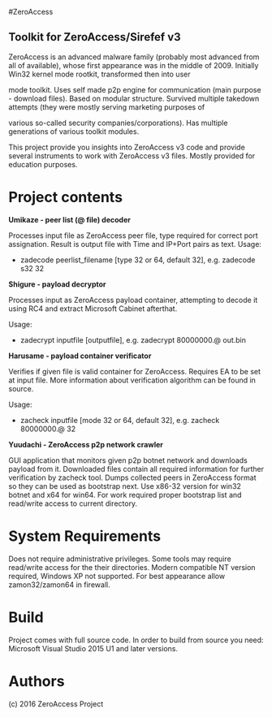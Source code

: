 
#ZeroAccess
## Toolkit for ZeroAccess/Sirefef v3

ZeroAccess is an advanced malware family (probably most advanced from all of available), whose first appearance was in the middle of 2009. Initially Win32 kernel mode rootkit, transformed then into user 

mode toolkit. Uses self made p2p engine for communication (main purpose - download files). Based on modular structure. Survived multiple takedown attempts (they were mostly serving marketing purposes of 

various so-called security companies/corporations). Has multiple generations of various toolkit modules.

This project provide you insights into ZeroAccess v3 code and provide several instruments to work with ZeroAccess v3 files. Mostly provided for education purposes.

# Project contents

**Umikaze - peer list (@ file) decoder**

Processes input file as ZeroAccess peer file, type required for correct port assignation. 
Result is output file with Time and IP+Port pairs as text. Usage:

+ zadecode peerlist_filename [type 32 or 64, default 32], e.g. zadecode s32 32

**Shigure - payload decryptor**

Processes input as ZeroAccess payload container, attempting to decode it using RC4 and extract Microsoft Cabinet afterthat.

Usage: 
+ zadecrypt inputfile [outputfile], e.g. zadecrypt 80000000.@ out.bin

**Harusame - payload container verificator**

Verifies if given file is valid container for ZeroAccess. Requires EA to be set at input file. More information about verification algorithm can be found in source.

Usage: 
+ zacheck inputfile [mode 32 or 64, default 32], e.g. zacheck 80000000.@ 32

**Yuudachi - ZeroAccess p2p network crawler**

GUI application that monitors given p2p botnet network and downloads payload from it. Downloaded files contain  all required information for further verification by zacheck tool. Dumps collected peers in ZeroAccess format so they can be used as bootstrap next. Use x86-32 version for win32 botnet and x64 for win64. For work required proper bootstrap list and read/write access to current directory.

# System Requirements

Does not require administrative privileges. Some tools may require read/write access for the their directories. Modern compatible NT version required, Windows XP not supported. For best appearance allow zamon32/zamon64 in firewall.

# Build 

Project comes with full source code.
In order to build from source you need:
Microsoft Visual Studio 2015 U1 and later versions.
 
# Authors

(c) 2016 ZeroAccess Project
